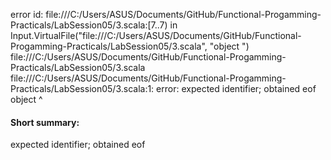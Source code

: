 error id: file:///C:/Users/ASUS/Documents/GitHub/Functional-Progamming-Practicals/LabSession05/3.scala:[7..7) in Input.VirtualFile("file:///C:/Users/ASUS/Documents/GitHub/Functional-Progamming-Practicals/LabSession05/3.scala", "object ")
file:///C:/Users/ASUS/Documents/GitHub/Functional-Progamming-Practicals/LabSession05/3.scala
file:///C:/Users/ASUS/Documents/GitHub/Functional-Progamming-Practicals/LabSession05/3.scala:1: error: expected identifier; obtained eof
object 
       ^
#### Short summary: 

expected identifier; obtained eof